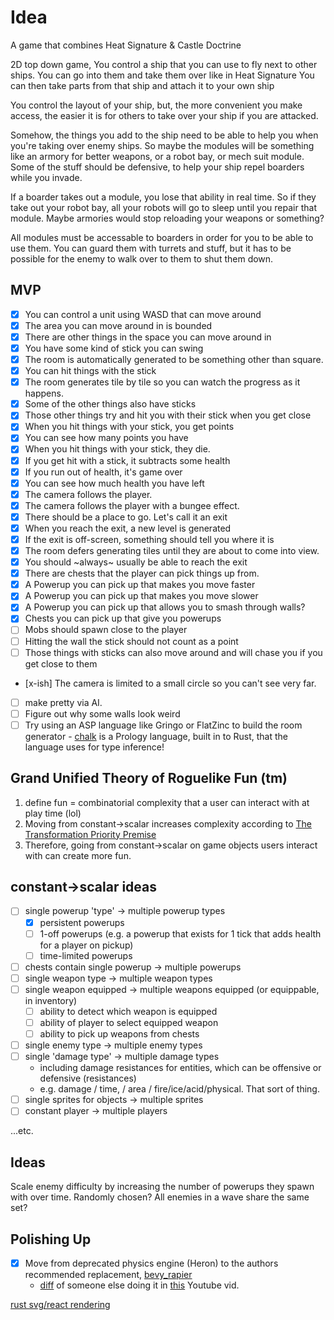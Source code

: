# Idea

A game that combines Heat Signature & Castle Doctrine

2D top down game,
You control a ship that you can use to fly next to other ships.
You can go into them and take them over like in Heat Signature
You can then take parts from that ship and attach it to your own ship

You control the layout of your ship, but, the more convenient you make access, the easier it is for others to take over your ship if you are attacked.

Somehow, the things you add to the ship need to be able to help you when you're taking over enemy ships. So maybe the modules will be something like an armory for better weapons, or a robot bay, or mech suit module. Some of the stuff should be defensive, to help your ship repel boarders while you invade.

If a boarder takes out a module, you lose that ability in real time. So if they take out your robot bay, all your robots will go to sleep until you repair that module. Maybe armories would stop reloading your weapons or something?

All modules must be accessable to boarders in order for you to be able to use them. You can guard them with turrets and stuff, but it has to be possible for the enemy to walk over to them to shut them down.

## MVP

* [x] You can control a unit using WASD that can move around
* [x] The area you can move around in is bounded
* [x] There are other things in the space you can move around in
* [x] You have some kind of stick you can swing
* [x] The room is automatically generated to be something other than square.
* [x] You can hit things with the stick
* [x] The room generates tile by tile so you can watch the progress as it happens.
* [x] Some of the other things also have sticks
* [x] Those other things try and hit you with their stick when you get close
* [x] When you hit things with your stick, you get points
* [x] You can see how many points you have
* [x] When you hit things with your stick, they die.
* [x] If you get hit with a stick, it subtracts some health
* [x] If you run out of health, it's game over
* [x] You can see how much health you have left
* [x] The camera follows the player.
* [x] The camera follows the player with a bungee effect.
* [x] There should be a place to go. Let's call it an exit
* [x] When you reach the exit, a new level is generated
* [x] If the exit is off-screen, something should tell you where it is
* [x] The room defers generating tiles until they are about to come into view.
* [x] You should ~always~ usually be able to reach the exit
* [x] There are chests that the player can pick things up from.
* [x] A Powerup you can pick up that makes you move faster
* [x] A Powerup you can pick up that makes you move slower
* [x] A Powerup you can pick up that allows you to smash through walls?
* [x] Chests you can pick up that give you powerups
* [ ] Mobs should spawn close to the player
* [ ] Hitting the wall the stick should not count as a point
* [ ] Those things with sticks can also move around and will chase you if you get close to them
* [x-ish] The camera is limited to a small circle so you can't see very far.
* [ ] make pretty via AI.
* [ ] Figure out why some walls look weird
* [ ] Try using an ASP language like Gringo or FlatZinc to build the room generator
      - [chalk](https://rust-lang.github.io/chalk/book/engine.html) is a Prology language, built in to Rust, that the language uses for type inference!

## Grand Unified Theory of Roguelike Fun (tm)
1. define fun = combinatorial complexity that a user can interact with at play time (lol)
2. Moving from constant->scalar increases complexity according to [The Transformation Priority Premise](https://en.wikipedia.org/wiki/Transformation_Priority_Premise)
3. Therefore, going from constant->scalar on game objects users interact with can create more fun.

## constant->scalar ideas
* [ ] single powerup 'type' -> multiple powerup types
  - [x] persistent powerups
  - [ ] 1-off powerups (e.g. a powerup that exists for 1 tick that adds health for a player on pickup)
  - [ ] time-limited powerups
* [ ] chests contain single powerup -> multiple powerups
* [ ] single weapon type -> multiple weapon types
* [ ] single weapon equipped -> multiple weapons equipped (or equippable, in inventory)
  - [ ] ability to detect which weapon is equipped
  - [ ] ability of player to select equipped weapon
  - [ ] ability to pick up weapons from chests
* [ ] single enemy type -> multiple enemy types
* [ ] single 'damage type' -> multiple damage types
  - including damage resistances for entities, which can be offensive or defensive (resistances)
  - e.g. damage / time, / area / fire/ice/acid/physical. That sort of thing.
* [ ] single sprites for objects -> multiple sprites
* [ ] constant player -> multiple players

...etc.


## Ideas

Scale enemy difficulty by increasing the number of powerups they spawn with over time. Randomly chosen? All enemies in a wave share the same set?


## Polishing Up
* [x] Move from deprecated physics engine (Heron) to the authors recommended replacement, [bevy_rapier](https://rapier.rs/docs/user_guides/bevy_plugin/getting_started_bevy)
  - [diff](https://github.com/rust-adventure/2d-platformer-sandbox-youtube-series/commit/cbb6e32f2e5338cbc49d1046b7f4a23a09d339c7) of someone else doing it in [this](https://www.youtube.com/watch?v=zvLWibkWcVg) Youtube vid.

[rust svg/react rendering](https://docs.rs/dioxus-html/0.2.1/dioxus_html/struct.svg.html)
